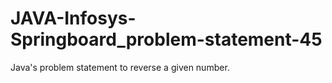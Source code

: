 # JAVA-Infosys-Springboard_problem-statement-45
Java's problem statement to reverse a given number.
